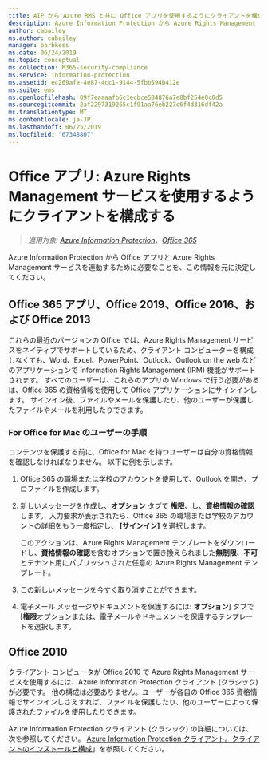 ```yaml
---
title: AIP から Azure RMS と共に Office アプリを使用するようにクライアントを構成する
description: Azure Information Protection から Azure Rights Management サービスを使用する Office アプリケーションを構成するための、管理者向けの情報と手順です。
author: cabailey
ms.author: cabailey
manager: barbkess
ms.date: 06/24/2019
ms.topic: conceptual
ms.collection: M365-security-compliance
ms.service: information-protection
ms.assetid: ec269afe-4e87-4cc1-9144-5fbb594b412e
ms.suite: ems
ms.openlocfilehash: 09f7eaaaafb6c1ecbce584876a7e8bf254e0c0d5
ms.sourcegitcommit: 2af2297319265c1f91aa76eb227c6f4d316df42a
ms.translationtype: MT
ms.contentlocale: ja-JP
ms.lasthandoff: 06/25/2019
ms.locfileid: "67348807"
---
```

# <a name="office-apps-configuration-for-clients-to-use-the-azure-rights-management-service"></a>Office アプリ: Azure Rights Management サービスを使用するようにクライアントを構成する

>*適用対象: [Azure Information Protection](https://azure.microsoft.com/pricing/details/information-protection)、[Office 365](https://download.microsoft.com/download/E/C/F/ECF42E71-4EC0-48FF-AA00-577AC14D5B5C/Azure_Information_Protection_licensing_datasheet_EN-US.pdf)*


Azure Information Protection から Office アプリと Azure Rights Management サービスを連動するために必要なことを、この情報を元に決定してください。

## <a name="office365-apps-office-2019-office-2016-and-office-2013"></a>Office 365 アプリ、Office 2019、Office 2016、および Office 2013
これらの最近のバージョンの Office では、Azure Rights Management サービスをネイティブでサポートしているため、クライアント コンピューターを構成しなくても、Word、Excel、PowerPoint、Outlook、Outlook on the web などのアプリケーションで Information Rights Management (IRM) 機能がサポートされます。 すべてのユーザーは、これらのアプリの Windows で行う必要があるは、Office 365 の資格情報を使用して Office アプリケーションにサインインします。 サインイン後、ファイルやメールを保護したり、他のユーザーが保護したファイルやメールを利用したりできます。

### <a name="user-instructions-for-office-for-mac"></a>For Office for Mac のユーザーの手順

コンテンツを保護する前に、Office for Mac を持つユーザーは自分の資格情報を確認しなければなりません。 以下に例を示します。

1. Office 365 の職場または学校のアカウントを使用して、Outlook を開き、プロファイルを作成します。 

2. 新しいメッセージを作成し、**オプション** タブで **権限**、し、**資格情報の確認**します。 入力要求が表示されたら、Office 365 の職場または学校のアカウントの詳細をもう一度指定し、 **[サインイン]** を選択します。
    
    このアクションは、Azure Rights Management テンプレートをダウンロードし、**資格情報の確認**を含むオプションで置き換えられました**無制限**、**不可**とテナント用にパブリッシュされた任意の Azure Rights Management テンプレート。 

3. この新しいメッセージを今すぐ取り消すことができます。

4. 電子メール メッセージやドキュメントを保護するには: **オプション**] タブで [**権限**オプションまたは、電子メールやドキュメントを保護するテンプレートを選択します。

## <a name="office2010"></a>Office 2010
クライアント コンピュータが Office 2010 で Azure Rights Management サービスを使用するには、Azure Information Protection クライアント (クラシック) が必要です。 他の構成は必要ありません。ユーザーが各自の Office 365 資格情報でサインインしさえすれば、ファイルを保護したり、他のユーザーによって保護されたファイルを使用したりできます。

Azure Information Protection クライアント (クラシック) の詳細については、次を参照してください。 [Azure Information Protection クライアント。クライアントのインストールと構成](configure-client.md)」を参照してください。

